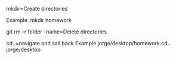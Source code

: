 mkdir=Create directories


Example: mkdir homework

git rm -r folder -name=Delete directories

cd..=navigate and sail back
Example
jorge/desktop/homework
cd.. 
jorge/desktop